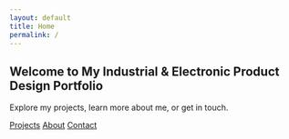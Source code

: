 ```yaml
---
layout: default
title: Home
permalink: /
---
```


<section class="home">
  <h1>Welcome to My Industrial & Electronic Product Design Portfolio</h1>
  <p>Explore my projects, learn more about me, or get in touch.</p>
  <div class="home-links">
    <a href="/projects/">Projects</a>
    <a href="/about/">About</a>
    <a href="/contact/">Contact</a>
  </div>
</section>
